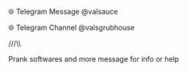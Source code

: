 🌐 Telegram Message @valsauce

🌐 Telegram Channel @valsgrubhouse

///\\\

Prank softwares and more message for info or help
